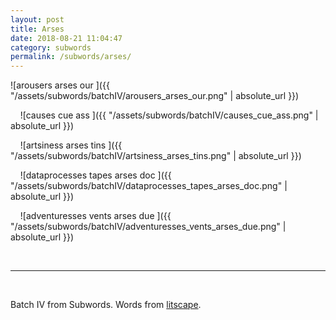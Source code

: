 ```yaml
---
layout: post
title: Arses
date: 2018-08-21 11:04:47
category: subwords
permalink: /subwords/arses/ 
---
```


![arousers arses our ]({{ "/assets/subwords/batchIV/arousers_arses_our.png" | absolute_url }})


&nbsp;
&nbsp;
![causes cue ass ]({{ "/assets/subwords/batchIV/causes_cue_ass.png" | absolute_url }})

&nbsp;
&nbsp;
![artsiness arses tins ]({{ "/assets/subwords/batchIV/artsiness_arses_tins.png" | absolute_url }})

&nbsp;
&nbsp;
![dataprocesses tapes arses doc ]({{ "/assets/subwords/batchIV/dataprocesses_tapes_arses_doc.png" | absolute_url }})

&nbsp;
&nbsp;
![adventuresses vents arses due ]({{ "/assets/subwords/batchIV/adventuresses_vents_arses_due.png" | absolute_url }})

&nbsp;

---

&nbsp;

Batch IV from Subwords. Words from [litscape](https://www.litscape.com/).
